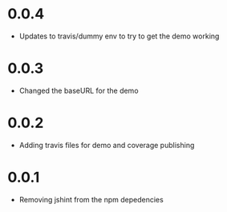 # 0.0.4

* Updates to travis/dummy env to try to get the demo working

# 0.0.3

* Changed the baseURL for the demo

# 0.0.2

* Adding travis files for demo and coverage publishing

# 0.0.1

* Removing jshint from the npm depedencies

